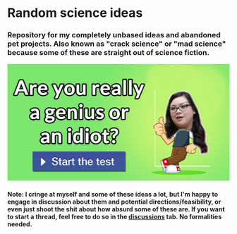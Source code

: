 # Random science ideas 
### Repository for my completely unbased ideas and abandoned pet projects. Also known as "crack science" or "mad science" because some of these are straight out of science fiction. 
![idiotorgenius](/image-asset.jpeg?raw=true)


#### Note: I cringe at myself and some of these ideas a lot, but I'm happy to engage in discussion about them and potential directions/feasibility, or even just shoot the shit about how absurd some of these are. If you want to start a thread, feel free to do so in the [discussions](https://github.com/lisancao/madscientist/discussions) tab. No formalities needed. 
